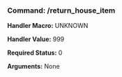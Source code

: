 ### Command: /return_house_item

**Handler Macro:** UNKNOWN

**Handler Value:** 999

**Required Status:** 0

**Arguments:**
None
